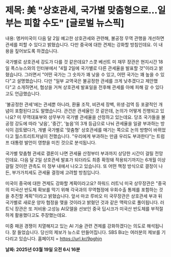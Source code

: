 # **제목: 美 "상호관세, 국가별 맞춤형으로…일부는 피할 수도" [글로벌 뉴스픽]**

  내용: 앵커미국이 다음 달 2일 예고한 상호관세와 관련해, 불공정 무역 관행을 개선하면 관세를 피할 수 있다고 밝혔습니다. 다만 중국에 대한 견제는 강화할 방침인데요. 이 내용을 짚어보도록 하겠습니다.

국가별로 상호관세 강도가 다를 것 같은데요? 스콧 베선트 미 재무 장관은 현지시간 18일 폭스뉴스와의 인터뷰에서 "4월 2일에 국가별로 다른 관세율을 발표할 것"이라고 밝혔습니다. 그러면서 "어떤 국가는 그 숫자가 꽤 낮을 수 있고, 어떤 국가는 꽤 높을 수 있다"고 설명했습니다. 다만 "일부 교역국은 불공정한 관세를 크게 낮추겠다고 제안했다"고 소개하면서, 협상을 거쳐 상호관세 발표일을 전후해 관세를 아예 피해 갈 수 있다고도 언급했습니다.

'불공정한 관세'에는 관세뿐 아니라, 환율 조작, 비관세 장벽, 위생·검역 등 포괄적인 개념이 포함된다고도 말했습니다. 관건은 관세율인 것 같은데, 논의가 어떻게 진행되고 있나요? 미 무역대표부와 상무부가 국가별 관세율을 산정하고 있는데요. 당초 국가들을 불공정 강도에 따라 '낮음', '중간', '높음'의 3개 등급으로 나눠 관세율을 일괄 부과하는 방식이 검토됐다가, 개별 국가별로 '맞춤형' 상호관세를 매기는 쪽으로 논의 방향이 바뀌었다고 월스트리트저널이 전했습니다. "우리에게 부과하는 만큼 우리도 부과한다"는 트럼프 대통령 발언이 영향을 미친 것으로 분석됩니다.

국가별 맞춤형 관세로 결론이 나면 관세율 산정부터 부과까지 상당한 시간이 걸릴 전망인데요. 다음 달 2일 상호관세 발표가 되더라도 최종 확정돼 적용되기까지는 6개월 이상 걸릴 것이란 관측도 미 정부 내에서 나오고 있습니다. 또 어떤 책정 방식으로 결정이 나든, 부가가치세도 관세율 결정에 고려할 방침입니다.

미국이 중국에 대한 견제도 강화할 계획이라고요? 하워드 러트닉 미국 상무장관은 "중국의 미국산 반도체 확보를 막기 위해 각국과의 무역협정에 우회수출 통제를 포함하는 것을 추진할 계획"이라고 밝혔습니다. 앞서 마코 루비오 미 국무장관은 상호관세 부과 뒤 국가별로 새로운 양자 협정을 맺을 것이라고 밝혔던 것과 같은 맥락으로 풀이됩니다. 러트닉 장관은 또 저비용·고성능 AI모델을 선보인 중국 딥시크가 미국산 반도체를 부적절하게 활용했다고도 주장했는데요.

미중 패권 경쟁이 치열해지고 있는 AI 기술 관련 견제를 강화하겠다는 의도로 해석됩니다. 잘 들었습니다. 당신의 제보가 뉴스로 만들어집니다. SBS Biz는 여러분의 제보를 기다리고 있습니다. 홈페이지 = https://url.kr/9pghjn

  **날짜: 2025년 03월 19일 오전 6시 16분**